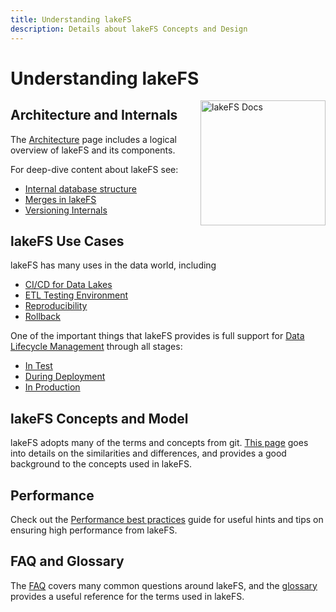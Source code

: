 ```yaml
---
title: Understanding lakeFS
description: Details about lakeFS Concepts and Design
---
```


# Understanding lakeFS

<img src="assets/img/docs_logo.png" alt="lakeFS Docs" width=200 style="float: right; margin: 0 0 10px 10px;"/>

## Architecture and Internals

The [Architecture](./architecture.md) page includes a logical overview of lakeFS and its components.

For deep-dive content about lakeFS see:

* [Internal database structure](./how/kv.md)
* [Merges in lakeFS](./how/merge.md)
* [Versioning Internals](./how/versioning-internals.md)

## lakeFS Use Cases

lakeFS has many uses in the data world, including

* [CI/CD for Data Lakes](./use_cases/cicd_for_data.md)
* [ETL Testing Environment](./use_cases/etl_testing.md)
* [Reproducibility](./use_cases/reproducibility.md)
* [Rollback](./use_cases/rollback.md)

One of the important things that lakeFS provides is full support for [Data Lifecycle Management](data_lifecycle_management/index.md) through all stages:

* [In Test](data_lifecycle_management/data-devenv.md)
* [During Deployment](data_lifecycle_management/ci.md)
* [In Production](data_lifecycle_management/production.md)

## lakeFS Concepts and Model

lakeFS adopts many of the terms and concepts from git. [This page](./model.md) goes into details on the similarities and differences, and provides a good background to the concepts used in lakeFS.

## Performance

Check out the [Performance best practices](./performance-best-practices.md) guide for useful hints and tips on ensuring high performance from lakeFS.

## FAQ and Glossary

The [FAQ](./faq.md) covers many common questions around lakeFS, and the [glossary](./glossary.md) provides a useful reference for the terms used in lakeFS.
